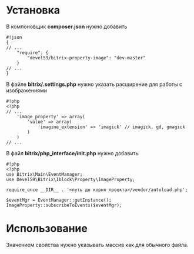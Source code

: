 # Установка #

В компоновщик **composer.json** нужно добавить

```
#!json
{
// ...
    "require": {
        "devel59/bitrix-property-image": "dev-master"
    }
// ...
}
```
В файле **bitrix/.settings.php** нужно указать расширение для работы с изображениями

```
#!php
<?php
// ...
    'image_property' => array(
        'value' => array(
            'imagine_extension' => 'imagick' // imagick, gd, gmagick
        )
    )
// ...
```
В файл **bitrix/php_interface/init.php** нужно добавить

```
#!php
<?php
use Bitrix\Main\EventManager;
use Devel59\Bitrix\Iblock\Property\ImageProperty;

require_once __DIR__ . '<путь до корня проекта>/vendor/autoload.php';

$eventMgr = EventManager::getInstance();
ImageProperty::subscribeToEvents($eventMgr);
```

# Использование #

Значением свойства нужно указывать массив как для обычного файла.
